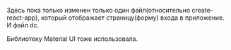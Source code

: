 

Здесь пока только изменен только один файл(относительно create-react-app), который отображает страницу(форму) входа в приложение. И файл dc.

Библиотеку Material UI тоже использовала.
